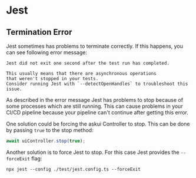 # Jest

## Termination Error

Jest sometimes has problems to terminate correctly. If this happens, you can see following error message:

```shell
Jest did not exit one second after the test run has completed.

This usually means that there are asynchronous operations 
that weren't stopped in your tests. 
Consider running Jest with `--detectOpenHandles` to troubleshoot this issue.
```

As described in the error message Jest has problems to stop because of some processes which are still running.
This can cause problems in your CI/CD pipeline because your pipeline can't continue after 
getting this error.

One solution could be forcing the askui Controller to stop. This can be done by passing `true` to
the stop method:

```typescript
await uiController.stop(true);
```

Another solution is to force Jest to stop. For this case Jest provides the `--forceExit` flag: 

```shell
npx jest --config ./test/jest.config.ts --forceExit
```